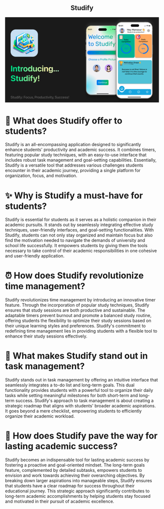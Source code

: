 <div align="center">
  <h2>Studify</h2>
</div>

<p align="center">
  <img src="ReadmeAssets/Studify_banner.png" alt="Studify Banner">
</p>

<div align="left">
  <h1>🚀 What does Studify offer to students?</h1>
  <p align="left">
    Studify is an all-encompassing application designed to significantly enhance students' productivity and academic success. It combines timers, featuring popular study techniques, with an easy-to-use interface that includes robust task management and goal-setting capabilities. Essentially, Studify is a versatile tool that addresses various challenges students encounter in their academic journey, providing a single platform for organization, focus, and motivation.
  </p>
</div>

<div align="left">
  <h1>✨ Why is Studify a must-have for students?</h1>
  <p align="left">
    Studify is essential for students as it serves as a holistic companion in their academic pursuits. It stands out by seamlessly integrating effective study techniques, user-friendly interfaces, and goal-setting functionalities. With Studify, students can not only stay organized and maintain focus but also find the motivation needed to navigate the demands of university and school life successfully. It empowers students by giving them the tools necessary to take control of their academic responsibilities in one cohesive and user-friendly application.
  </p>
</div>

<div align="left">
  <h1>⏰ How does Studify revolutionize time management?</h1>
  <p align="left">
    Studify revolutionizes time management by introducing an innovative timer feature. Through the incorporation of popular study techniques, Studify ensures that study sessions are both productive and sustainable. The adaptable timers prevent burnout and promote a balanced study routine, offering students the flexibility to optimize their study sessions based on their unique learning styles and preferences. Studify's commitment to redefining time management lies in providing students with a flexible tool to enhance their study sessions effectively.
  </p>
</div>

<div align="left">
  <h1>📅 What makes Studify stand out in task management?</h1>
  <p align="left">
    Studify stands out in task management by offering an intuitive interface that seamlessly integrates a to-do list and long-term goals. This dual functionality provides students with a powerful tool to organize their daily tasks while setting meaningful milestones for both short-term and long-term success. Studify's approach to task management is about creating a strategic roadmap that aligns with students' broader academic aspirations. It goes beyond a mere checklist, empowering students to efficiently organize their academic workload.
  </p>
</div>

<div align="left">
  <h1>🌟 How does Studify pave the way for lasting academic success?</h1>
  <p align="left">
    Studify becomes an indispensable tool for lasting academic success by fostering a proactive and goal-oriented mindset. The long-term goals feature, complemented by detailed subtasks, empowers students to envision and work towards achieving their overarching objectives. By breaking down larger aspirations into manageable steps, Studify ensures that students have a clear roadmap for success throughout their educational journey. This strategic approach significantly contributes to long-term academic accomplishments by helping students stay focused and motivated in their pursuit of academic excellence.
  </p>
</div>
